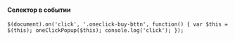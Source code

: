 #### Селектор в событии
`$(document).on('click', '.oneclick-buy-bttn', function() {
        var $this = $(this);
        oneClickPopup($this);
        console.log('click');
    });`

####
